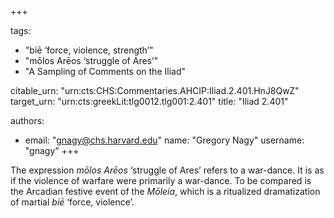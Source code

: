 +++

tags:
- "biē ‘force, violence, strength’"
- "mōlos Arēos ‘struggle of Ares’"
- "A Sampling of Comments on the Iliad"

citable_urn: "urn:cts:CHS:Commentaries.AHCIP:Iliad.2.401.HnJ8QwZ"
target_urn: "urn:cts:greekLit:tlg0012.tlg001:2.401"
title: "Iliad 2.401"

authors:
- email: "gnagy@chs.harvard.edu"
  name: "Gregory Nagy"
  username: "gnagy"
+++

<p>The expression <em>mōlos Arēos</em> ‘struggle of Ares’ refers to a war-dance. It is as if the violence of warfare were primarily a war-dance. To be compared is the Arcadian festive event of the <em>Mōleia</em>, which is a ritualized dramatization of martial <em>biē</em> ‘force, violence’. </p>